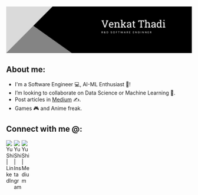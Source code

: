 <p align="center">
  <a href="https://www.yushi.dev/" target="_blank" rel="noreferrer"><img src="https://github.com/Venkat11Thadi/Venkat11Thadi/blob/main/Black%20Modern%20Personal%20LinkedIn%20Banner.png" alt="my banner"></a>
</p>

<!--<h1 align="center">
Hi there 👋
</h1>-->

## About me: 

- I'm a Software Engineer 💻, AI-ML Enthusiast 🧠!
- I’m looking to collaborate on Data Science or Machine Learning 🤝.
- Post articles in [Medium](https://venkatthadi.medium.com/) ✍️.
- Games 🎮 and Anime freak.

## Connect with me @:

<a href="https://www.linkedin.com/in/venkat-thadi/"><img align="left" src="https://raw.githubusercontent.com/yushi1007/yushi1007/main/images/linkedin.svg" alt="Yu Shi | LinkedIn" width="21px"/></a>
<a href="https://instagram.com/venkat_thadi"><img align="left" src="https://raw.githubusercontent.com/yushi1007/yushi1007/main/images/instagram.svg" alt="Yu Shi | Instagram" width="21px"/></a>
<a href="https://venkatthadi.medium.com/"><img align="left" src="https://raw.githubusercontent.com/yushi1007/yushi1007/main/images/medium.svg" alt="Yu Shi | Medium" width="21px"/></a>
</br>

<!--
## 📈 GitHub Stats:

[![Anurag's github stats](https://github-readme-stats.vercel.app/api?username=Venkat11Thadi)](https://github.com/Venkat11Thadi)-->
